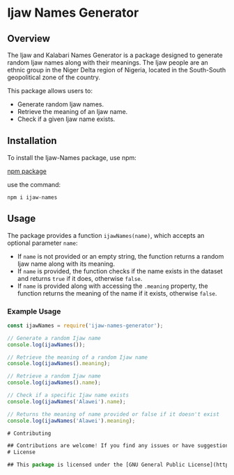 # Ijaw Names Generator

## Overview

The Ijaw and Kalabari Names Generator is a package designed to generate random Ijaw names along with their meanings. The Ijaw people are an ethnic group in the Niger Delta region of Nigeria, located in the South-South geopolitical zone of the country.

This package allows users to:

- Generate random Ijaw names.
- Retrieve the meaning of an Ijaw name.
- Check if a given Ijaw name exists.

## Installation

To install the Ijaw-Names package, use npm:

[npm package](https://www.npmjs.com/package/ijaw-names)

use the command:

```npm i ijaw-names```

## Usage

The package provides a function `ijawNames(name)`, which accepts an optional parameter `name`:

- If `name` is not provided or an empty string, the function returns a random Ijaw name along with its meaning.
- If `name` is provided, the function checks if the name exists in the dataset and returns `true` if it does, otherwise `false`.
- If `name` is provided along with accessing the `.meaning` property, the function returns the meaning of the name if it exists, otherwise `false`.

### Example Usage

```javascript
const ijawNames = require('ijaw-names-generator');

// Generate a random Ijaw name
console.log(ijawNames());

// Retrieve the meaning of a random Ijaw name
console.log(ijawNames().meaning);

// Retrieve a random Ijaw name
console.log(ijawNames().name);

// Check if a specific Ijaw name exists
console.log(ijawNames('Alawei').name);

// Returns the meaning of name provided or false if it doesn't exist
console.log(ijawNames('Alawei').meaning);

# Contributing

## Contributions are welcome! If you find any issues or have suggestions for improvements,please feel free to open an issue or submit a pull request on [GitHub](https://github.com/Tam-BobManuel/ijaw-names).
# License

## This package is licensed under the [GNU General Public License](https://www.gnu.org/licenses/).
